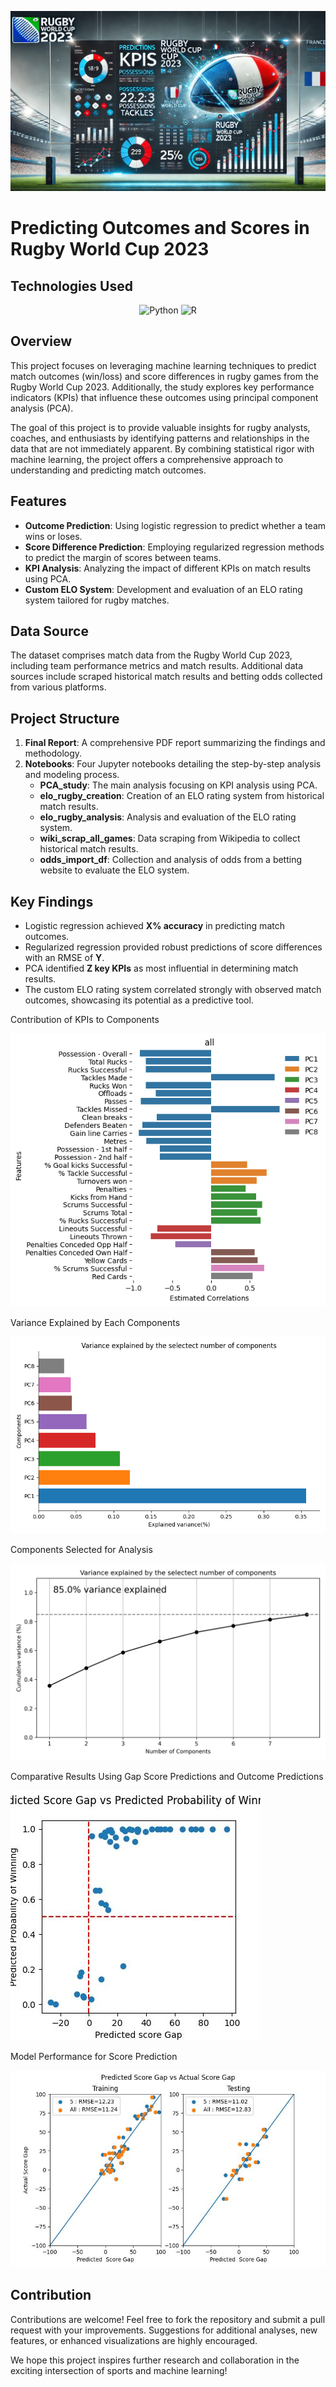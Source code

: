 <p align="center">
  <img src="assets/img/banner_logo.webp" alt="banner logo">
</p>


# Predicting Outcomes and Scores in Rugby World Cup 2023

## Technologies Used

<p align="center">
  <img src="https://img.shields.io/badge/Python-3776AB?logo=python&logoColor=white" alt="Python"/>
  <img src="https://img.shields.io/badge/R-276DC3?logo=r&logoColor=white" alt="R"/>
</p>

## Overview
This project focuses on leveraging machine learning techniques to predict match outcomes (win/loss) and score differences in rugby games from the Rugby World Cup 2023. Additionally, the study explores key performance indicators (KPIs) that influence these outcomes using principal component analysis (PCA).

The goal of this project is to provide valuable insights for rugby analysts, coaches, and enthusiasts by identifying patterns and relationships in the data that are not immediately apparent. By combining statistical rigor with machine learning, the project offers a comprehensive approach to understanding and predicting match outcomes.

## Features
- **Outcome Prediction**: Using logistic regression to predict whether a team wins or loses.
- **Score Difference Prediction**: Employing regularized regression methods to predict the margin of scores between teams.
- **KPI Analysis**: Analyzing the impact of different KPIs on match results using PCA.
- **Custom ELO System**: Development and evaluation of an ELO rating system tailored for rugby matches.

## Data Source
The dataset comprises match data from the Rugby World Cup 2023, including team performance metrics and match results. Additional data sources include scraped historical match results and betting odds collected from various platforms.

## Project Structure
1. **Final Report**: A comprehensive PDF report summarizing the findings and methodology.
2. **Notebooks**: Four Jupyter notebooks detailing the step-by-step analysis and modeling process.
    - **PCA_study**: The main analysis focusing on KPI analysis using PCA.
    - **elo_rugby_creation**: Creation of an ELO rating system from historical match results.
    - **elo_rugby_analysis**: Analysis and evaluation of the ELO rating system.
    - **wiki_scrap_all_games**: Data scraping from Wikipedia to collect historical match results.
    - **odds_import_df**: Collection and analysis of odds from a betting website to evaluate the ELO system.

## Key Findings
- Logistic regression achieved **X% accuracy** in predicting match outcomes.
- Regularized regression provided robust predictions of score differences with an RMSE of **Y**.
- PCA identified **Z key KPIs** as most influential in determining match results.
- The custom ELO rating system correlated strongly with observed match outcomes, showcasing its potential as a predictive tool.

Contribution of KPIs to Components

<img src="figures/figure_feature_loading.png" alt="loading figure">

Variance Explained by Each Components

<img src="figures/single_component_variance.png" alt="variance figure">

Components Selected for Analysis

<img src="figures/pcavisualize_1.png" alt="selection figure">

Comparative Results Using Gap Score Predictions and Outcome Predictions

<img src="figures/pred_winn_vs_score.jpeg" alt="prediction figure">

Model Performance for Score Prediction

<img src="figures/rmse_2.jpeg" alt="rmse figure">

## Contribution
Contributions are welcome! Feel free to fork the repository and submit a pull request with your improvements. Suggestions for additional analyses, new features, or enhanced visualizations are highly encouraged.

We hope this project inspires further research and collaboration in the exciting intersection of sports and machine learning!
